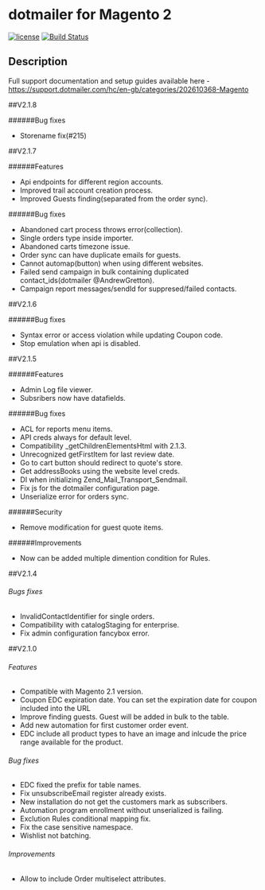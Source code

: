  dotmailer for Magento 2
 ======
 
[![license](https://img.shields.io/github/license/mashape/apistatus.svg)](LICENSE.md)
[![Build Status](https://travis-ci.org/dotmailer/dotmailer-magento2-extension.svg?branch=master)](dotmailer/dotmailer-magento2-extension)

## Description

Full support documentation and setup guides available here - https://support.dotmailer.com/hc/en-gb/categories/202610368-Magento

##V2.1.8

######Bug fixes
 - Storename fix(#215)
 
##V2.1.7

######Features
 - Api endpoints for different region accounts.
 - Improved trail account creation process.
 - Improved Guests finding(separated from the order sync).
 
######Bug fixes
 - Abandoned cart process throws error(collection).
 - Single orders type inside importer.
 - Abandoned carts timezone issue.
 - Order sync can have duplicate emails for guests.
 - Cannot automap(button) when using different websites.
 - Failed send campaign in bulk containing duplicated contact_ids(dotmailer @AndrewGretton).
 - Campaign report messages/sendId for suppresed/failed contacts.

##V2.1.6

######Bug fixes
 - Syntax error or access violation while updating Coupon code.
 - Stop emulation when api is disabled.  
 
##V2.1.5

######Features
 - Admin Log file viewer.
 - Subsribers now have datafields.
 
######Bug fixes
 - ACL for reports menu items.
 - API creds always for default level.
 - Compatibility _getChildrenElementsHtml with 2.1.3.
 - Unrecognized getFirstItem for last review date.
 - Go to cart button should redirect to quote's store.
 - Get addressBooks using the website level creds.
 - DI when initializing Zend_Mail_Transport_Sendmail.
 - Fix js for the dotmailer configuration page.
 - Unserialize error for orders sync. 
 
######Security
 - Remove modification for guest quote items.
 
######Improvements 
 - Now can be added multiple dimention condition for Rules.

##V2.1.4

###### Bugs fixes
 - InvalidContactIdentifier for single orders.
 - Compatibility with catalogStaging for enterprise.
 - Fix admin configuration fancybox error.

##V2.1.0
###### Features
 - Compatible with Magento 2.1 version.
 - Coupon EDC expiration date. You can set the expiration date for coupon included into the URL
 - Improve finding guests. Guest will be added in bulk to the table.
 - Add new automation for first customer order event.
 - EDC include all product types to have an image and inlcude the price range available for the product.   

###### Bug fixes
 - EDC fixed the prefix for table names.
 - Fix unsubscribeEmail register already exists.
 - New installation do not get the customers mark as subscribers.
 - Automation program enrollment without unserialized is failing.
 - Exclution Rules conditional mapping fix.
 - Fix the case sensitive namespace.
 - Wishlist not batching.

###### Improvements
 - Allow to include Order multiselect attributes. 